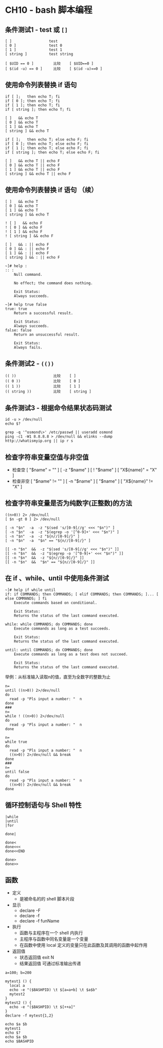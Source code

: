 # CH10 - bash 脚本编程

## 条件测试1 - test 或 `[]`

```
[ ]                 test
[ 0 ]               test 0      
[ 1 ]               test 1
[ string ]          test string

[ $UID == 0 ]         比较    [ $UID==0 ]
[ $(id -u) == 0 ]     比较    [ $(id -u)==0 ] 
```

## 使用命令列表替换 if 语句

```
if [ ];   then echo T; fi 
if [ 0 ]; then echo T; fi 
if [ 1 ]; then echo T; fi 
if [ string ]; then echo T; fi 

[ ]   && echo T
[ 0 ] && echo T
[ 1 ] && echo T
[ string ] && echo T
```

```
if [ ];   then echo T; else echo F; fi 
if [ 0 ]; then echo T; else echo F; fi 
if [ 1 ]; then echo T; else echo F; fi 
if [ string ]; then echo T; else echo F; fi 

[ ]   && echo T || echo F
[ 0 ] && echo T || echo F
[ 1 ] && echo T || echo F
[ string ] && echo T || echo F

```

## 使用命令列表替换 if 语句 （续）

```
[ ]   && echo T
[ 0 ] && echo T
[ 1 ] && echo T
[ string ] && echo T

! [ ]   && echo F
! [ 0 ] && echo F
! [ 1 ] && echo F
! [ string ] && echo F

[ ]   && : || echo F
[ 0 ] && : || echo F
[ 1 ] && : || echo F
[ string ] && : || echo F
```


```
~]# help :
:: :
    Null command.

    No effect; the command does nothing.

    Exit Status:
    Always succeeds.
```


```
~]# help true false
true: true
    Return a successful result.

    Exit Status:
    Always succeeds.
false: false
    Return an unsuccessful result.

    Exit Status:
    Always fails.
```



## 条件测试2 - `(())`

```
(( ))                 比较    [ ]
(( 0 ))               比较    [ 0 ]
(( 1 ))               比较    [ 1 ]
(( string ))          比较    [ string ]
```

## 条件测试3 - 根据命令结果状态码测试

```
id -u > /dev/null
echo $?

grep -q '^osmond\>' /etc/passwd || useradd osmond
ping -c1 -W1 8.8.8.8 > /dev/null && elinks --dump http://whatismyip.org || ip r s
```

## 检查字符串变量空值与非空值

*  检查空
       [ "$name" = "" ]
       [ -z "$name" ]
       [ ! "$name" ]
       [ "X${name}" = "X" ]
*  检查非空
       [ "$name" != "" ]
       [ -n "$name" ]
       [ "$name" ]
       [ "X${name}" != "X" ]

## 检查字符串变量是否为纯数字(正整数)的方法

```
((n>0)) 2> /dev/null 
[ $n -gt 0 ] 2> /dev/null 
```

```
[ -n "$n"  -a  -z "$(sed 's/[0-9]//g' <<< "$n")" ]
[ -n "$n"  -a  -z "$(egrep -o '[^0-9]+' <<< "$n")" ]
[ -n "$n"  -a  -z "${n//[0-9]/}" ]
[ -n "$n"  -a  "$n" == "${n//[0-9]/}" ]

[[ -n "$n"  &&  -z "$(sed 's/[0-9]//g' <<< "$n")" ]]
[[ -n "$n"  &&  -z "$(egrep -o '[^0-9]+' <<< "$n")" ]]
[[ -n "$n"  &&  -z "${n//[0-9]/}" ]]
[[ -n "$n"  &&  "$n" == "${n//[0-9]/}" ]]
```

## 在 if 、while、until 中使用条件测试

```
~]# help if while until
if: if COMMANDS; then COMMANDS; [ elif COMMANDS; then COMMANDS; ]... [ else COMMANDS; ] fi
    Execute commands based on conditional.

    Exit Status:
    Returns the status of the last command executed.

while: while COMMANDS; do COMMANDS; done
    Execute commands as long as a test succeeds.

    Exit Status:
    Returns the status of the last command executed.

until: until COMMANDS; do COMMANDS; done
    Execute commands as long as a test does not succeed.

    Exit Status:
    Returns the status of the last command executed.
```

举例：从标准输入读取n的值，直至为全数字的整数为止

```
n=
until ((n>0)) 2>/dev/null
do
  read -p "Pls input a number: "  n
done
###
n=
while ! ((n>0)) 2>/dev/null
do
  read -p "Pls input a number: "  n
done
```


```
n=
while true
do
  read -p "Pls input a number: "  n
  ((n>0)) 2>/dev/null && break
done
###
n=
until false
do
  read -p "Pls input a number: "  n
  ((n>0)) 2>/dev/null && break
done
```

## 循环控制语句与 Shell 特性

```
|while
|until
|for

done|

done<
done<<<
done<<END

done>
done>>
```


## 函数

* 定义
  * 是被命名的的 shell 脚本片段
* 显示
  * declare -F
  * declare -f
  * declare -f funName
* 执行
  * 函数与主程序在一个 shell 内执行
  * 主程序与函数中同名变量是一个变量
  * 在函数中使用 local 定义的变量只在此函数及其调用的函数中起作用
* 返回值
  * 状态返回值  exit N
  * 结果返回值  可通过标准输出传递

```
a=100; b=200

mytest1 () {
  local a
  echo -e "($BASHPID) \t $[a=a+b] \t $a$b"
  mytest2
}
mytest2 () {
  echo -e "($BASHPID) \t $[++a]"
}
declare -f mytest{1,2}

echo $a $b
mytest1
echo $?
echo $a $b
echo $BASHPID
```